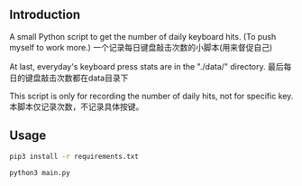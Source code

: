 ## Introduction
A small Python script to get the number of daily keyboard hits. (To push myself to work more.)
一个记录每日键盘敲击次数的小脚本(用来督促自己)

At last, everyday's keyboard press stats are in the "./data/" directory.
最后每日的键盘敲击次数都在data目录下

This script is only for recording the number of daily hits, not for specific key.
本脚本仅记录次数，不记录具体按键。

## Usage

```bash
pip3 install -r requirements.txt
```

```bash
python3 main.py
```
